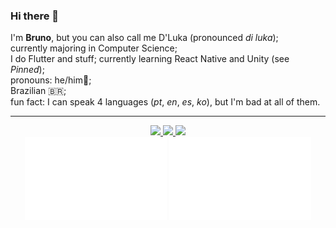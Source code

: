 ### Hi there 👋

I'm **Bruno**, but you can also call me D'Luka (pronounced _di luka_);<br>
currently majoring in Computer Science;<br>
I do Flutter and stuff; currently learning React Native and Unity (see *Pinned*);<br>
pronouns: he/him🌈;<br>
Brazilian :brazil:;<br>
fun fact: I can speak 4 languages (_pt_, _en_, _es_, _ko_), but I'm bad at all of them.

---

<div align="center">
       <a title="Discord" href="https://discord.gg/674gpDQUVq">
       <img width="15%" src="https://img.shields.io/discord/809528329337962516?label=discord&logo=discord" /> </a> <a title="Twitter" href="https://twitter.com/bdlukaadev"> <img width="14%" src="https://img.shields.io/badge/twitter-bdlukaadev-blue?&color=7A7574&labelColor=0078D7" /> </a> </a> <a title="Patreon" href="https://www.patreon.com/bdlukaa"> <img width="13%" src="https://img.shields.io/badge/sponsor-Patreon-FF424D" /> </a>
</div>
<div align="center">
   <img width="45%" src="https://github.com/bdlukaa/github-stats/blob/master/generated/overview.svg?raw=true" /> <img width="45%" src="https://github.com/bdlukaa/github-stats/blob/master/generated/languages.svg?raw=true" />
</div>

